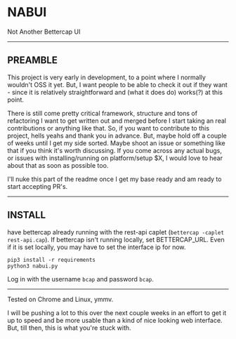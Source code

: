 # NABUI

Not Another Bettercap UI

---

## PREAMBLE

This project is very early in development, to a point where I normally wouldn't OSS it yet. But, I want people to be able to check it out if they want - since it is relatively straightforward and (what it does do) works(?) at this point.

There is still come pretty critical framework, structure and tons of refactoring I want to get written out and merged before I start taking an real contributions or anything like that. So, if you want to contribute to this project, hells yeahs and thank you in advance. But, maybe hold off a couple of weeks until I get my side sorted. Maybe shoot an issue or something like that if you think it's worth discussing. If you come across any actual bugs, or issues with installing/running on platform/setup $X, I would love to hear about that as soon as possible too.

I'll nuke this part of the readme once I get my base ready and am ready to start accepting PR's.

---

## INSTALL

have bettercap already running with the rest-api caplet (`bettercap -caplet rest-api.cap`). If bettercap isn't running locally, set BETTERCAP_URL. Even if it is set locally, you may have to set the interface ip for now.

```
pip3 install -r requirements
python3 nabui.py
```

Log in with the username `bcap` and password `bcap`.

---

Tested on Chrome and Linux, ymmv.

I will be pushing a lot to this over the next couple weeks in an effort to get it up to speed and be more usable than a kind of nice looking web interface. But, till then, this is what you're stuck with.